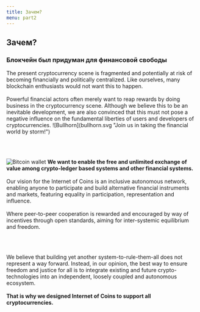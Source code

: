 ```yaml
---
title: Зачем?
menu: part2
---
```


## Зачем?
### Блокчейн был придуман для финансовой свободы

<span class="column-left">
The present cryptocurrency scene is fragmented and potentially at risk of becoming financially and politically centralized. Like ourselves, many blockchain enthusiasts would not want this to happen.<br><br>Powerful financial actors often merely want to reap rewards by doing business in the cryptocurrency scene. Although we believe this to be an inevitable development, we are also convinced that this must not pose a negative influence on the fundamental liberties of users and developers of cryptocurrencies.
</span><span class="column-right small" style="height: 14em;">![Bullhorn](bullhorn.svg "Join us in taking the financial world by storm!")</span>

<br><br>

<span class="column-left small" style="padding-top: 2em; height: 15em;">![Bitcoin wallet](bitcoin_wallet.svg "We want more flexibility, freedom and humanity in the cryptosphere.")</span><span class="column-right">
<b>We want to enable the free and unlimited exchange of value among crypto-ledger based systems and other financial systems.</b><br><br>Our vision for the Internet of Coins is an inclusive autonomous network, enabling anyone to participate and build alternative financial instruments and markets, featuring equality in participation, representation and influence.<br><br>Where peer-to-peer cooperation is rewarded and encouraged by way of incentives through open standards, aiming for inter-systemic equilibrium and freedom.
</span>

<br><br>

<span class="column-center">We believe that building yet another system-to-rule-them-all does not represent a way forward. Instead, in our opinion, the best way to ensure freedom and justice for all is to integrate existing and future crypto-technologies into an independent, loosely coupled and autonomous ecosystem.<br><br><b>That is why we designed Internet of Coins to support all cryptocurrencies.</b></span>
